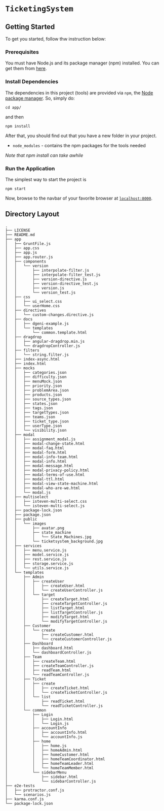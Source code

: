 # `TicketingSystem`

## Getting Started

To get you started, follow thw instruction below:

### Prerequisites

You must have Node.js and its package manager (npm) installed. You can get them from [here][node].

### Install Dependencies

The dependencies in this project (tools) are provided via `npm`, the [Node package manager][npm].
So, simply do:

```
cd app/
```
and then

```
npm install
```

After that, you should find out that you have a new folder in your project.

* `node_modules` - contains the npm packages for the tools needed

*Note that npm install can take awhile*

### Run the Application

The simplest way to start the project is

```
npm start
```

Now, browse to the navbar of your favorite browser at [`localhost:8000`][local-navbar-url].


## Directory Layout

```
.
├── LICENSE
├── README.md
├── app
│   ├── GruntFile.js
│   ├── app.css
│   ├── app.js
│   ├── app.router.js
│   ├── components
│   │   └── version
│   │       ├── interpolate-filter.js
│   │       ├── interpolate-filter_test.js
│   │       ├── version-directive.js
│   │       ├── version-directive_test.js
│   │       ├── version.js
│   │       └── version_test.js
│   ├── css
│   │   ├── ui_select.css
│   │   └── userHome.css
│   ├── directives
│   │   └── custom-changes.directive.js
│   ├── docs
│   │   ├── dgeni-example.js
│   │   └── templates
│   │       └── common.template.html
│   ├── dragdrop
│   │   ├── angular-dragdrop.min.js
│   │   └── dragdropController.js
│   ├── filters
│   │   └── string.filter.js
│   ├── index-async.html
│   ├── index.html
│   ├── mocks
│   │   ├── categories.json
│   │   ├── difficulty.json
│   │   ├── menuMock.json
│   │   ├── priority.json
│   │   ├── problemArea.json
│   │   ├── products.json
│   │   ├── source_types.json
│   │   ├── states.json
│   │   ├── tags.json
│   │   ├── targetTypes.json
│   │   ├── teams.json
│   │   ├── ticket_type.json
│   │   ├── userType.json
│   │   └── visibility.json
│   ├── modal
│   │   ├── assignment_modal.js
│   │   ├── modal-change-state.html
│   │   ├── modal-faq.html
│   │   ├── modal-form.html
│   │   ├── modal-info-team.html
│   │   ├── modal-info.html
│   │   ├── modal-message.html
│   │   ├── modal-privacy-policy.html
│   │   ├── modal-terms-of-use.html
│   │   ├── modal-ttl.html
│   │   ├── modal-view-state-machine.html
│   │   ├── modal-who-are-we.html
│   │   └── modal.js
│   ├── multiselect
│   │   ├── isteven-multi-select.css
│   │   └── isteven-multi-select.js
│   ├── package-lock.json
│   ├── package.json
│   ├── public
│   │   └── images
│   │       ├── avatar.png
│   │       ├── state_machine
│   │       │   └── State_Machines.jpg
│   │       └── ticketsystem_background.jpg
│   ├── services
│   │   ├── menu.service.js
│   │   ├── model.service.js
│   │   ├── rest.service.js
│   │   ├── storage.service.js
│   │   └── utils.service.js
│   └── templates
│       ├── Admin
│       │   ├── createUser
│       │   │   ├── createUser.html
│       │   │   └── createUserController.js
│       │   └── target
│       │       ├── createTarget.html
│       │       ├── createTargetController.js
│       │       ├── listTarget.html
│       │       ├── listTargetController.js
│       │       ├── modifyTarget.html
│       │       └── modifyTargetController.js
│       ├── Customer
│       │   └── create
│       │       ├── createCustomer.html
│       │       └── createCustomerController.js
│       ├── Dashboard
│       │   ├── dashboard.html
│       │   └── dashboardController.js
│       ├── Team
│       │   ├── createTeam.html
│       │   ├── createTeamController.js
│       │   ├── readTeam.html
│       │   └── readTeamController.js
│       ├── Ticket
│       │   ├── create
│       │   │   ├── createTicket.html
│       │   │   └── createTicketController.js
│       │   └── list
│       │       ├── readTicket.html
│       │       └── readTicketController.js
│       └── common
│           ├── Login
│           │   ├── Login.html
│           │   └── Login.js
│           ├── accountInfo
│           │   ├── accountInfo.html
│           │   └── accountInfo.js
│           ├── home
│           │   ├── home.js
│           │   ├── homeAdmin.html
│           │   ├── homeCustomer.html
│           │   ├── homeTeamCoordinator.html
│           │   ├── homeTeamLeader.html
│           │   └── homeTeamMember.html
│           └── sidebarMenu
│               ├── sidebar.html
│               └── sidebarController.js
├── e2e-tests
│   ├── protractor.conf.js
│   └── scenarios.js
├── karma.conf.js
└── package-lock.json
```

[local-navbar-url]: http://localhost:8000
[node]: https://nodejs.org/
[npm]: https://www.npmjs.org/
